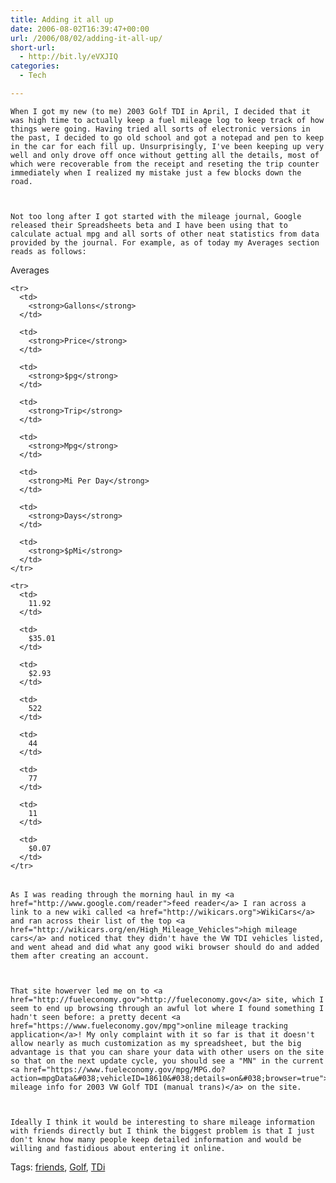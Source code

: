 ```yaml
---
title: Adding it all up
date: 2006-08-02T16:39:47+00:00
url: /2006/08/02/adding-it-all-up/
short-url:
  - http://bit.ly/eVXJIQ
categories:
  - Tech

---
```

<div class='microid-mailto+http:sha1:47270a1912c0e898ef7fddb5a2ae956e1ca54ff3'>
  
    When I got my new (to me) 2003 Golf TDI in April, I decided that it was high time to actually keep a fuel mileage log to keep track of how things were going. Having tried all sorts of electronic versions in the past, I decided to go old school and got a notepad and pen to keep in the car for each fill up. Unsurprisingly, I've been keeping up very well and only drove off once without getting all the details, most of which were recoverable from the receipt and reseting the trip counter immediately when I realized my mistake just a few blocks down the road.
  
  
  
    Not too long after I got started with the mileage journal, Google released their Spreadsheets beta and I have been using that to calculate actual mpg and all sorts of other neat statistics from data provided by the journal. For example, as of today my Averages section reads as follows:
  
  
  <table>
    Averages 
    
    <tr>
      <td>
        <strong>Gallons</strong>
      </td>
      
      <td>
        <strong>Price</strong>
      </td>
      
      <td>
        <strong>$pg</strong>
      </td>
      
      <td>
        <strong>Trip</strong>
      </td>
      
      <td>
        <strong>Mpg</strong>
      </td>
      
      <td>
        <strong>Mi Per Day</strong>
      </td>
      
      <td>
        <strong>Days</strong>
      </td>
      
      <td>
        <strong>$pMi</strong>
      </td>
    </tr>
    
    <tr>
      <td>
        11.92
      </td>
      
      <td>
        $35.01
      </td>
      
      <td>
        $2.93
      </td>
      
      <td>
        522
      </td>
      
      <td>
        44
      </td>
      
      <td>
        77
      </td>
      
      <td>
        11
      </td>
      
      <td>
        $0.07
      </td>
    </tr>
  </table>
  
  
    As I was reading through the morning haul in my <a href="http://www.google.com/reader">feed reader</a> I ran across a link to a new wiki called <a href="http://wikicars.org">WikiCars</a> and ran across their list of the top <a href="http://wikicars.org/en/High_Mileage_Vehicles">high mileage cars</a> and noticed that they didn't have the VW TDI vehicles listed, and went ahead and did what any good wiki browser should do and added them after creating an account.
  
  
  
    That site howerver led me on to <a href="http://fueleconomy.gov">http://fueleconomy.gov</a> site, which I seem to end up browsing through an awful lot where I found something I hadn't seen before: a pretty decent <a href="https://www.fueleconomy.gov/mpg">online mileage tracking application</a>! My only complaint with it so far is that it doesn't allow nearly as much customization as my spreadsheet, but the big advantage is that you can share your data with other users on the site so that on the next update cycle, you should see a "MN" in the current <a href="https://www.fueleconomy.gov/mpg/MPG.do?action=mpgData&#038;vehicleID=18610&#038;details=on&#038;browser=true">shared mileage info for 2003 VW Golf TDI (manual trans)</a> on the site.
  
  
  
    Ideally I think it would be interesting to share mileage information with friends directly but I think the biggest problem is that I just don't know how many people keep detailed information and would be willing and fastidious about entering it online.
  
</div>

<div class="st-post-tags">
  Tags: <a href="http://www.cavort.org/tag/friends/" title="friends" rel="tag">friends</a>, <a href="http://www.cavort.org/tag/golf/" title="Golf" rel="tag">Golf</a>, <a href="http://www.cavort.org/tag/tdi/" title="TDi" rel="tag">TDi</a><br />
</div>